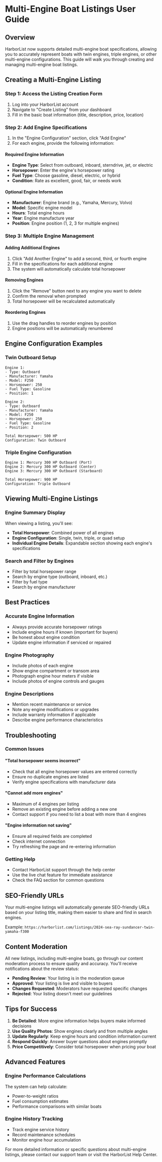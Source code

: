# Multi-Engine Boat Listings User Guide

## Overview

HarborList now supports detailed multi-engine boat specifications, allowing you to accurately represent boats with twin engines, triple engines, or other multi-engine configurations. This guide will walk you through creating and managing multi-engine boat listings.

## Creating a Multi-Engine Listing

### Step 1: Access the Listing Creation Form

1. Log into your HarborList account
2. Navigate to "Create Listing" from your dashboard
3. Fill in the basic boat information (title, description, price, location)

### Step 2: Add Engine Specifications

1. In the "Engine Configuration" section, click "Add Engine"
2. For each engine, provide the following information:

#### Required Engine Information
- **Engine Type**: Select from outboard, inboard, sterndrive, jet, or electric
- **Horsepower**: Enter the engine's horsepower rating
- **Fuel Type**: Choose gasoline, diesel, electric, or hybrid
- **Condition**: Rate as excellent, good, fair, or needs work

#### Optional Engine Information
- **Manufacturer**: Engine brand (e.g., Yamaha, Mercury, Volvo)
- **Model**: Specific engine model
- **Hours**: Total engine hours
- **Year**: Engine manufacture year
- **Position**: Engine position (1, 2, 3 for multiple engines)

### Step 3: Multiple Engine Management

#### Adding Additional Engines
1. Click "Add Another Engine" to add a second, third, or fourth engine
2. Fill in the specifications for each additional engine
3. The system will automatically calculate total horsepower

#### Removing Engines
1. Click the "Remove" button next to any engine you want to delete
2. Confirm the removal when prompted
3. Total horsepower will be recalculated automatically

#### Reordering Engines
1. Use the drag handles to reorder engines by position
2. Engine positions will be automatically renumbered

## Engine Configuration Examples

### Twin Outboard Setup
```
Engine 1:
- Type: Outboard
- Manufacturer: Yamaha
- Model: F250
- Horsepower: 250
- Fuel Type: Gasoline
- Position: 1

Engine 2:
- Type: Outboard
- Manufacturer: Yamaha
- Model: F250
- Horsepower: 250
- Fuel Type: Gasoline
- Position: 2

Total Horsepower: 500 HP
Configuration: Twin Outboard
```

### Triple Engine Configuration
```
Engine 1: Mercury 300 HP Outboard (Port)
Engine 2: Mercury 300 HP Outboard (Center)
Engine 3: Mercury 300 HP Outboard (Starboard)

Total Horsepower: 900 HP
Configuration: Triple Outboard
```

## Viewing Multi-Engine Listings

### Engine Summary Display
When viewing a listing, you'll see:
- **Total Horsepower**: Combined power of all engines
- **Engine Configuration**: Single, twin, triple, or quad setup
- **Individual Engine Details**: Expandable section showing each engine's specifications

### Search and Filter by Engines
- Filter by total horsepower range
- Search by engine type (outboard, inboard, etc.)
- Filter by fuel type
- Search by engine manufacturer

## Best Practices

### Accurate Engine Information
- Always provide accurate horsepower ratings
- Include engine hours if known (important for buyers)
- Be honest about engine condition
- Update engine information if serviced or repaired

### Engine Photography
- Include photos of each engine
- Show engine compartment or transom area
- Photograph engine hour meters if visible
- Include photos of engine controls and gauges

### Engine Descriptions
- Mention recent maintenance or service
- Note any engine modifications or upgrades
- Include warranty information if applicable
- Describe engine performance characteristics

## Troubleshooting

### Common Issues

#### "Total horsepower seems incorrect"
- Check that all engine horsepower values are entered correctly
- Ensure no duplicate engines are listed
- Verify engine specifications with manufacturer data

#### "Cannot add more engines"
- Maximum of 4 engines per listing
- Remove an existing engine before adding a new one
- Contact support if you need to list a boat with more than 4 engines

#### "Engine information not saving"
- Ensure all required fields are completed
- Check internet connection
- Try refreshing the page and re-entering information

### Getting Help
- Contact HarborList support through the help center
- Use the live chat feature for immediate assistance
- Check the FAQ section for common questions

## SEO-Friendly URLs

Your multi-engine listings will automatically generate SEO-friendly URLs based on your listing title, making them easier to share and find in search engines.

Example: `https://harborlist.com/listings/2024-sea-ray-sundancer-twin-yamaha-f300`

## Content Moderation

All new listings, including multi-engine boats, go through our content moderation process to ensure quality and accuracy. You'll receive notifications about the review status:

- **Pending Review**: Your listing is in the moderation queue
- **Approved**: Your listing is live and visible to buyers
- **Changes Requested**: Moderators have requested specific changes
- **Rejected**: Your listing doesn't meet our guidelines

## Tips for Success

1. **Be Detailed**: More engine information helps buyers make informed decisions
2. **Use Quality Photos**: Show engines clearly and from multiple angles
3. **Update Regularly**: Keep engine hours and condition information current
4. **Respond Quickly**: Answer buyer questions about engines promptly
5. **Price Competitively**: Consider total horsepower when pricing your boat

## Advanced Features

### Engine Performance Calculations
The system can help calculate:
- Power-to-weight ratios
- Fuel consumption estimates
- Performance comparisons with similar boats

### Engine History Tracking
- Track engine service history
- Record maintenance schedules
- Monitor engine hour accumulation

For more detailed information or specific questions about multi-engine listings, please contact our support team or visit the HarborList Help Center.